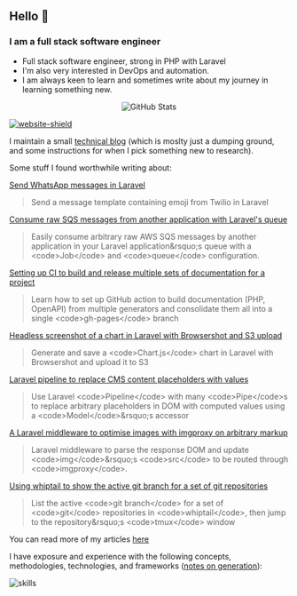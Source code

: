 ## Hello :wave: 

### I am a full stack software engineer

* Full stack software engineer, strong in PHP with Laravel
* I'm also very interested in DevOps and automation.
* I am always keen to learn and sometimes write about my journey in learning something new.

<p align="center"><img alt="GitHub Stats" src="https://github-readme-stats.vercel.app/api?username=alistaircol&count_private=true&show_icons=true&hide=issues,contribs,prs&custom_title=Ally+on+GitHub&disable_animations=true&title_color=58a6ff&icon_color=ffffff&text_color=ffffff&bg_color=0D1117&border_color=30363D" /></p>

[![website-shield](https://img.shields.io/website?url=http%3A%2F%2Fac93.uk)](https://ac93.uk)

I maintain a small [technical blog](https://ac93.uk) (which is moslty just a dumping ground, and some instructions for when I pick something new to research).

Some stuff I found worthwhile writing about:


<!-- BLOG-POST-LIST:START -->
 [Send WhatsApp messages in Laravel](https://ac93.uk/articles/laravel-send-whatsapp-message-with-emoji-and-variables/) 
 > Send a message template containing emoji from Twilio in Laravel 
  

 [Consume raw SQS messages from another application with Laravel&#39;s queue](https://ac93.uk/articles/laravel-consume-raw-sqs-messages-in-its-job-queue-system/) 
 > Easily consume arbitrary raw AWS SQS messages by another application in your Laravel application&amp;rsquo;s queue with a &lt;code&gt;Job&lt;/code&gt; and &lt;code&gt;queue&lt;/code&gt; configuration. 
  

 [Setting up CI to build and release multiple sets of documentation for a project](https://ac93.uk/articles/github-action-build-multiple-sets-of-documentation/) 
 > Learn how to set up GitHub action to build documentation &lpar;PHP, OpenAPI&rpar; from multiple generators and consolidate them all into a single &lt;code&gt;gh-pages&lt;/code&gt; branch 
  

 [Headless screenshot of a chart in Laravel with Browsershot and S3 upload](https://ac93.uk/articles/laravel-chartjs-blade-browsershot/) 
 > Generate and save a &lt;code&gt;Chart.js&lt;/code&gt; chart in Laravel with Browsershot and upload it to S3 
  

 [Laravel pipeline to replace CMS content placeholders with values](https://ac93.uk/articles/laravel-pipeline-placeholder-cms-accessor/) 
 > Use Laravel &lt;code&gt;Pipeline&lt;/code&gt; with many &lt;code&gt;Pipe&lt;/code&gt;s to replace arbitrary placeholders in DOM with computed values using a &lt;code&gt;Model&lt;/code&gt;&amp;rsquo;s accessor 
  

 [A Laravel middleware to optimise images with imgproxy on arbitrary markup](https://ac93.uk/articles/laravel-response-middleware-optimise-images-with-imgproxy/) 
 > Laravel middleware to parse the response DOM and update &lt;code&gt;img&lt;/code&gt;&amp;rsquo;s &lt;code&gt;src&lt;/code&gt; to be routed through &lt;code&gt;imgproxy&lt;/code&gt;. 
  

 [Using whiptail to show the active git branch for a set of git repositories](https://ac93.uk/articles/whiptail-list-git-repositories-branches-and-jump-to-tmux-window/) 
 > List the active &lt;code&gt;git branch&lt;/code&gt; for a set of &lt;code&gt;git&lt;/code&gt; repositories in &lt;code&gt;whiptail&lt;/code&gt;, then jump to the repository&amp;rsquo;s &lt;code&gt;tmux&lt;/code&gt; window 
  
<!-- BLOG-POST-LIST:END -->

You can read more of my articles [here](https://ac93.uk/articles)

I have exposure and experience with the following concepts, methodologies, technologies, and frameworks ([notes on generation](https://github.com/alistaircol/skills)):

![skills](https://static.ac93.uk/resume/skills.png)
